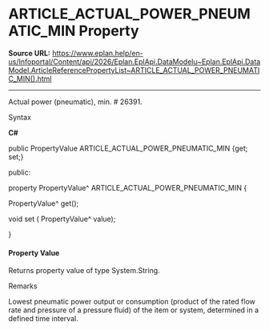 # ARTICLE_ACTUAL_POWER_PNEUMATIC_MIN Property

**Source URL:** https://www.eplan.help/en-us/Infoportal/Content/api/2026/Eplan.EplApi.DataModelu~Eplan.EplApi.DataModel.ArticleReferencePropertyList~ARTICLE_ACTUAL_POWER_PNEUMATIC_MIN().html

---

Actual power (pneumatic), min. # 26391.

Syntax

**C#**



public PropertyValue ARTICLE_ACTUAL_POWER_PNEUMATIC_MIN {get; set;}

public:

property PropertyValue^ ARTICLE_ACTUAL_POWER_PNEUMATIC_MIN {

   PropertyValue^ get();

   void set (    PropertyValue^ value);

}


#### Property Value

Returns property value of type System.String.

Remarks

Lowest pneumatic power output or consumption (product of the rated flow rate and pressure of a pressure fluid) of the item or system, determined in a defined time interval.
